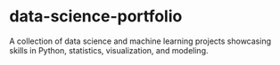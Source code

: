 # data-science-portfolio
A collection of data science and machine learning projects showcasing skills in Python, statistics, visualization, and modeling.
